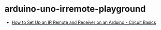 arduino-uno-irremote-playground
===============================
- [How to Set Up an IR Remote and Receiver on an Arduino - Circuit Basics](https://www.circuitbasics.com/arduino-ir-remote-receiver-tutorial/)
